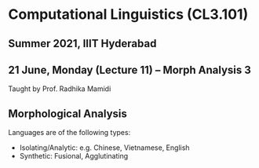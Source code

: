 # Computational Linguistics (CL3.101)
## Summer 2021, IIIT Hyderabad
## 21 June, Monday (Lecture 11) – Morph Analysis 3

Taught by Prof. Radhika Mamidi

## Morphological Analysis
Languages are of the following types:

* Isolating/Analytic: e.g. Chinese, Vietnamese, English
* Synthetic: Fusional, Agglutinating
